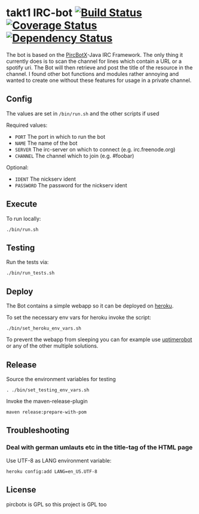 # takt1 IRC-bot [![Build Status](https://travis-ci.org/axelhodler/takt1.svg)](https://travis-ci.org/axelhodler/takt1) [![Coverage Status](https://img.shields.io/coveralls/xorrr/takt1.svg)](https://coveralls.io/r/xorrr/takt1) [![Dependency Status](https://www.versioneye.com/user/projects/565378f9ff016c003300086c/badge.svg)](https://www.versioneye.com/user/projects/565378f9ff016c003300086c)

The bot is based on the [PircBotX](https://code.google.com/p/pircbotx/)-Java IRC Framework. The only thing it currently does is to scan the channel for lines which contain a URL or a spotify uri. The Bot will then retrieve and post the title of the resource in the channel.
I found other bot functions and modules rather annoying and wanted to create one without these features for usage in a private channel.

## Config
The values are set in `/bin/run.sh` and the other scripts if used

Required values:
* `PORT`          The port in which to run the bot
* `NAME`          The name of the bot
* `SERVER`        The irc-server on which to connect (e.g. irc.freenode.org)
* `CHANNEL`       The channel which to join (e.g. #foobar)

Optional:
* `IDENT`         The nickserv ident
* `PASSWORD`      The password for the nickserv ident

## Execute
To run locally:

    ./bin/run.sh

## Testing
Run the tests via:

    ./bin/run_tests.sh

## Deploy
The Bot contains a simple webapp so it can be deployed on [heroku](https://heroku.com).

To set the necessary env vars for heroku invoke the script:

    ./bin/set_heroku_env_vars.sh

To prevent the webapp from sleeping you can for example use [uptimerobot](http://uptimerobot.com/) or any of the other multiple solutions.

## Release
Source the environment variables for testing

    . ./bin/set_testing_env_vars.sh

Invoke the maven-release-plugin

    maven release:prepare-with-pom

## Troubleshooting
### Deal with german umlauts etc in the title-tag of the HTML page
Use UTF-8 as LANG environment variable:

    heroku config:add LANG=en_US.UTF-8

## License

pircbotx is GPL so this project is GPL too
